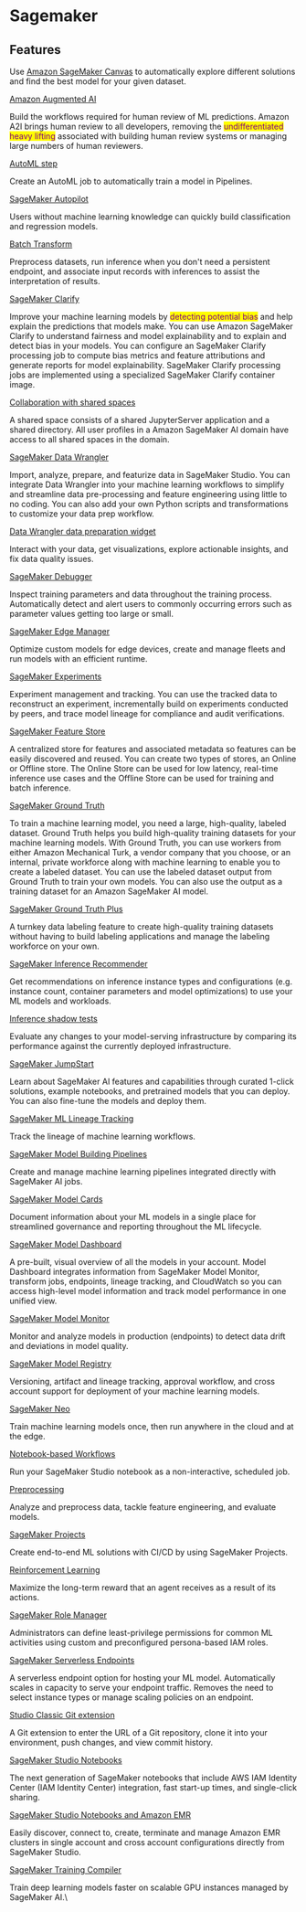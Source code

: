 # Sagemaker

## Features

Use [Amazon SageMaker Canvas](https://aws.amazon.com/sagemaker/canvas/) to automatically explore different solutions and find the best model for your given dataset.

[Amazon Augmented AI](https://docs.aws.amazon.com/sagemaker/latest/dg/a2i-use-augmented-ai-a2i-human-review-loops.html)

Build the workflows required for human review of ML predictions. Amazon A2I brings human review to all developers, removing the <mark style="color:purple;">undifferentiated heavy lifting</mark> associated with building human review systems or managing large numbers of human reviewers.

[AutoML step](https://docs.aws.amazon.com/sagemaker/latest/dg/build-and-manage-steps.html)

Create an AutoML job to automatically train a model in Pipelines.

[SageMaker Autopilot](https://docs.aws.amazon.com/sagemaker/latest/dg/autopilot-automate-model-development.html)

Users without machine learning knowledge can quickly build classification and regression models.

[Batch Transform](https://docs.aws.amazon.com/sagemaker/latest/dg/batch-transform.html)

Preprocess datasets, run inference when you don't need a persistent endpoint, and associate input records with inferences to assist the interpretation of results.

[SageMaker Clarify](https://docs.aws.amazon.com/sagemaker/latest/dg/clarify-configure-processing-jobs.html#clarify-fairness-and-explainability)

Improve your machine learning models by <mark style="color:purple;">detecting potential bias</mark> and help explain the predictions that models make. You can use Amazon SageMaker Clarify to understand fairness and model explainability and to explain and detect bias in your models. You can configure an SageMaker Clarify processing job to compute bias metrics and feature attributions and generate reports for model explainability. SageMaker Clarify processing jobs are implemented using a specialized SageMaker Clarify container image.

[Collaboration with shared spaces](https://docs.aws.amazon.com/sagemaker/latest/dg/domain-space.html)

A shared space consists of a shared JupyterServer application and a shared directory. All user profiles in a Amazon SageMaker AI domain have access to all shared spaces in the domain.

[SageMaker Data Wrangler](https://docs.aws.amazon.com/sagemaker/latest/dg/data-wrangler.html)

Import, analyze, prepare, and featurize data in SageMaker Studio. You can integrate Data Wrangler into your machine learning workflows to simplify and streamline data pre-processing and feature engineering using little to no coding. You can also add your own Python scripts and transformations to customize your data prep workflow.

[Data Wrangler data preparation widget](https://docs.aws.amazon.com/sagemaker/latest/dg/data-wrangler-interactively-prepare-data-notebook.html)

Interact with your data, get visualizations, explore actionable insights, and fix data quality issues.

[SageMaker Debugger](https://docs.aws.amazon.com/sagemaker/latest/dg/train-debugger.html)

Inspect training parameters and data throughout the training process. Automatically detect and alert users to commonly occurring errors such as parameter values getting too large or small.

[SageMaker Edge Manager](https://docs.aws.amazon.com/sagemaker/latest/dg/edge.html)

Optimize custom models for edge devices, create and manage fleets and run models with an efficient runtime.

[SageMaker Experiments](https://docs.aws.amazon.com/sagemaker/latest/dg/experiments.html)

Experiment management and tracking. You can use the tracked data to reconstruct an experiment, incrementally build on experiments conducted by peers, and trace model lineage for compliance and audit verifications.

[SageMaker Feature Store](https://docs.aws.amazon.com/sagemaker/latest/dg/feature-store.html)

A centralized store for features and associated metadata so features can be easily discovered and reused. You can create two types of stores, an Online or Offline store. The Online Store can be used for low latency, real-time inference use cases and the Offline Store can be used for training and batch inference.

[SageMaker Ground Truth](https://docs.aws.amazon.com/sagemaker/latest/dg/sms.html)

To train a machine learning model, you need a large, high-quality, labeled dataset. Ground Truth helps you build high-quality training datasets for your machine learning models. With Ground Truth, you can use workers from either Amazon Mechanical Turk, a vendor company that you choose, or an internal, private workforce along with machine learning to enable you to create a labeled dataset. You can use the labeled dataset output from Ground Truth to train your own models. You can also use the output as a training dataset for an Amazon SageMaker AI model.

[SageMaker Ground Truth Plus](https://docs.aws.amazon.com/sagemaker/latest/dg/gtp.html)

A turnkey data labeling feature to create high-quality training datasets without having to build labeling applications and manage the labeling workforce on your own.

[SageMaker Inference Recommender](https://docs.aws.amazon.com/sagemaker/latest/dg/inference-recommender.html)

Get recommendations on inference instance types and configurations (e.g. instance count, container parameters and model optimizations) to use your ML models and workloads.

[Inference shadow tests](https://docs.aws.amazon.com/sagemaker/latest/dg/shadow-tests.html)

Evaluate any changes to your model-serving infrastructure by comparing its performance against the currently deployed infrastructure.

[SageMaker JumpStart](https://docs.aws.amazon.com/sagemaker/latest/dg/studio-jumpstart.html)

Learn about SageMaker AI features and capabilities through curated 1-click solutions, example notebooks, and pretrained models that you can deploy. You can also fine-tune the models and deploy them.

[SageMaker ML Lineage Tracking](https://docs.aws.amazon.com/sagemaker/latest/dg/lineage-tracking.html)

Track the lineage of machine learning workflows.

[SageMaker Model Building Pipelines](https://docs.aws.amazon.com/sagemaker/latest/dg/pipelines.html)

Create and manage machine learning pipelines integrated directly with SageMaker AI jobs.

[SageMaker Model Cards](https://docs.aws.amazon.com/sagemaker/latest/dg/model-cards.html)

Document information about your ML models in a single place for streamlined governance and reporting throughout the ML lifecycle.

[SageMaker Model Dashboard](https://docs.aws.amazon.com/sagemaker/latest/dg/model-dashboard.html)

A pre-built, visual overview of all the models in your account. Model Dashboard integrates information from SageMaker Model Monitor, transform jobs, endpoints, lineage tracking, and CloudWatch so you can access high-level model information and track model performance in one unified view.

[SageMaker Model Monitor](https://docs.aws.amazon.com/sagemaker/latest/dg/model-monitor.html)

Monitor and analyze models in production (endpoints) to detect data drift and deviations in model quality.

[SageMaker Model Registry](https://docs.aws.amazon.com/sagemaker/latest/dg/model-registry.html)

Versioning, artifact and lineage tracking, approval workflow, and cross account support for deployment of your machine learning models.

[SageMaker Neo](https://docs.aws.amazon.com/sagemaker/latest/dg/neo.html)

Train machine learning models once, then run anywhere in the cloud and at the edge.

[Notebook-based Workflows](https://docs.aws.amazon.com/sagemaker/latest/dg/notebook-auto-run.html)

Run your SageMaker Studio notebook as a non-interactive, scheduled job.

[Preprocessing](https://docs.aws.amazon.com/sagemaker/latest/dg/processing-job.html)

Analyze and preprocess data, tackle feature engineering, and evaluate models.

[SageMaker Projects](https://docs.aws.amazon.com/sagemaker/latest/dg/sagemaker-projects.html)

Create end-to-end ML solutions with CI/CD by using SageMaker Projects.

[Reinforcement Learning](https://docs.aws.amazon.com/sagemaker/latest/dg/reinforcement-learning.html)

Maximize the long-term reward that an agent receives as a result of its actions.

[SageMaker Role Manager](https://docs.aws.amazon.com/sagemaker/latest/dg/role-manager.html)

Administrators can define least-privilege permissions for common ML activities using custom and preconfigured persona-based IAM roles.

[SageMaker Serverless Endpoints](https://docs.aws.amazon.com/sagemaker/latest/dg/serverless-endpoints.html)

A serverless endpoint option for hosting your ML model. Automatically scales in capacity to serve your endpoint traffic. Removes the need to select instance types or manage scaling policies on an endpoint.

[Studio Classic Git extension](https://docs.aws.amazon.com/sagemaker/latest/dg/studio-git-attach.html)

A Git extension to enter the URL of a Git repository, clone it into your environment, push changes, and view commit history.

[SageMaker Studio Notebooks](https://docs.aws.amazon.com/sagemaker/latest/dg/notebooks.html)

The next generation of SageMaker notebooks that include AWS IAM Identity Center (IAM Identity Center) integration, fast start-up times, and single-click sharing.

[SageMaker Studio Notebooks and Amazon EMR](https://docs.aws.amazon.com/sagemaker/latest/dg/studio-notebooks-emr-cluster.html)

Easily discover, connect to, create, terminate and manage Amazon EMR clusters in single account and cross account configurations directly from SageMaker Studio.

[SageMaker Training Compiler](https://docs.aws.amazon.com/sagemaker/latest/dg/training-compiler.html)

Train deep learning models faster on scalable GPU instances managed by SageMaker AI.\
